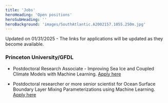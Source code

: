 ```yaml
---
title: 'Jobs'
heroHeading: 'Open positions'
heroSubHeading: ''
heroBackground: 'images/SouthAtlantic.A2002157.1055.250m.jpg'
---
```



Updated on 01/31/2025 - The links for applications will be updated as they become available.


### Princeton University/GFDL

* Postdoctoral Research Associate - Improving Sea Ice and Coupled Climate Models with Machine Learning. [Apply here](https://puwebp.princeton.edu/AcadHire/apply/application.xhtml?listingId=37582)

* Postdoctoral researcher or more senior scientist for Ocean Surface Boundary Layer Mixing Parameterizations using Machine Learning. [Apply here](https://puwebp.princeton.edu/AcadHire/apply/application.xhtml?listingId=36662)
